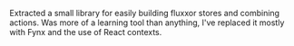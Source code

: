 Extracted a small library for easily building fluxxor stores and combining actions. Was more of a learning tool than anything, I've replaced it mostly with Fynx and the use of React contexts.